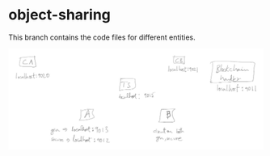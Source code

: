 # object-sharing

This branch contains the code files for different entities.

![alt port-distribution](https://github.com/sacin18/object-sharing/blob/final-code-files/workers/port-address%20distribution.JPG)
